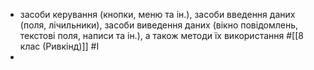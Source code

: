 - засоби керування (кнопки, меню та ін.), засоби введення даних (поля, лічильники), засоби виведення даних (вікно повідомлень, текстові поля, написи та ін.), а також методи їх використання
  #[[8 клас (Ривкінд)]]
  #І
-